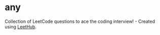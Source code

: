 # any
Collection of LeetCode questions to ace the coding interview! - Created using [LeetHub](https://github.com/QasimWani/LeetHub).
